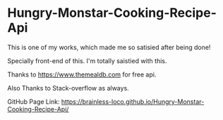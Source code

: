 # Hungry-Monstar-Cooking-Recipe-Api

This is one of my works, which made me so satisied after being done!

Specially front-end of this. I'm totally saistied with this.

Thanks to https://www.themealdb.com for free api.

Also Thanks to Stack-overflow as always.

GitHub Page Link: https://brainless-loco.github.io/Hungry-Monstar-Cooking-Recipe-Api/
